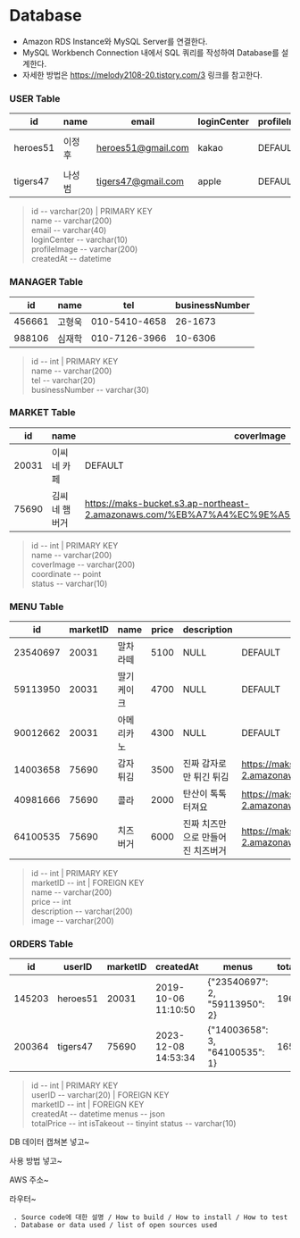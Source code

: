 <h1>Database</h1>

* Amazon RDS Instance와 MySQL Server를 연결한다.     
* MySQL Workbench Connection 내에서 SQL 쿼리를 작성하여 Database를 설계한다.
* 자세한 방법은 https://melody2108-20.tistory.com/3 링크를 참고한다.
 
<h3>USER Table</h3>

|id|name|email|loginCenter|profileImage|createdAt|
|--|----|-----|-----------|------------|---------|
|heroes51|이정후|heroes51@gmail.com|kakao|DEFAULT|2020-08-12 12:12:17|
|tigers47|나성범|tigers47@gmail.com|apple|DEFAULT|DEFAULT| 

>  id -- varchar(20) | PRIMARY KEY    
>  name -- varchar(200)    
>  email -- varchar(40)      
>  loginCenter -- varchar(10)      
>  profileImage -- varchar(200)     
>  createdAt -- datetime    

<h3>MANAGER Table</h3>

|id|name|tel|businessNumber|
|--|----|---|--------------|
|456661|고형욱|010-5410-4658|26-1673|
|988106|심재학|010-7126-3966|10-6306|

>  id -- int | PRIMARY KEY     
>  name -- varchar(200)   
>  tel -- varchar(20)       
>  businessNumber -- varchar(30)    

<h3>MARKET Table</h3>

|id|name|coverImage|coordinate|status|
|--|----|----------|----------|------|
|20031|이씨네 카페|DEFAULT|ST_GeomFromText('POINT(122.567 212.136)')|end|
|75690|김씨네 햄버거|https://maks-bucket.s3.ap-northeast-2.amazonaws.com/%EB%A7%A4%EC%9E%A5+%EC%82%AC%EC%A7%84.jpg|NULL|DEFAULT|

>  id -- int | PRIMARY KEY    
>  name --  varchar(200)    
>  coverImage -- varchar(200)   
>  coordinate -- point     
>  status -- varchar(10)  

<h3>MENU Table</h3>

|id|marketID|name|price|description|image|
|--|--------|----|-----|-----------|-----|
|23540697|20031|말차라떼|5100|NULL|DEFAULT|
|59113950|20031|딸기케이크|4700|NULL|DEFAULT|
|90012662|20031|아메리카노|4300|NULL|DEFAULT|
|14003658|75690|감자튀김|3500|진짜 감자로만 튀긴 튀김|https://maks-bucket.s3.ap-northeast-2.amazonaws.com/%EA%B0%90%EC%9E%90%ED%8A%80%EA%B9%80.jpg|
|40981666|75690|콜라|2000|탄산이 톡톡 터져요|https://maks-bucket.s3.ap-northeast-2.amazonaws.com/%EC%BD%9C%EB%9D%BC.png|
|64100535|75690|치즈버거|6000|진짜 치즈만으로 만들어진 치즈버거|https://maks-bucket.s3.ap-northeast-2.amazonaws.com/%EC%B9%98%EC%A6%88%EB%B2%84%EA%B1%B0.png|

>  id -- int | PRIMARY KEY      
>  marketID -- int | FOREIGN KEY       
>  name -- varchar(200)       
>  price -- int      
>  description -- varchar(200)     
>  image -- varchar(200)         

<h3>ORDERS Table</h3>

|id|userID|marketID|createdAt|menus|totalPrice|isTakeout|status|
|--|------|--------|---------|-----|----------|---------|------|
|145203|heroes51|20031|2019-10-06 11:10:50|{"23540697": 2, "59113950": 2}|19600|1|end|
|200364|tigers47|75690|2023-12-08 14:53:34|{"14003658": 3, "64100535": 1}|16500|0|ing|

>  id -- int | PRIMARY KEY     
>  userID -- varchar(20) | FOREIGN KEY       
>  marketID -- int | FOREIGN KEY       
>  createdAt -- datetime
>  menus -- json     
>  totalPrice -- int
>  isTakeout -- tinyint
>  status -- varchar(10)


DB 데이터 캡쳐본 넣고~

사용 방법 넣고~

AWS 주소~

라우터~


     . Source code에 대한 설명 / How to build / How to install / How to test 
     . Database or data used / list of open sources used
